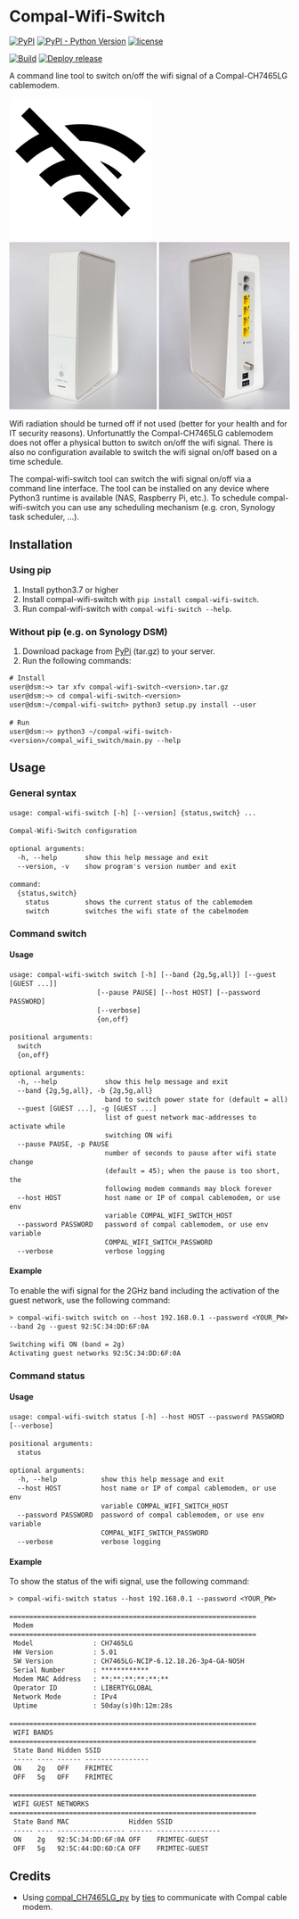 # Compal-Wifi-Switch
[![PyPI](https://img.shields.io/pypi/v/compal-wifi-switch.svg)](https://pypi.org/project/compal-wifi-switch/)
[![PyPI - Python Version](https://img.shields.io/pypi/pyversions/compal-wifi-switch.svg)](https://pypi.org/project/compal-wifi-switch/)
[![license](https://img.shields.io/badge/License-Apache%202.0-blue.svg)](https://opensource.org/licenses/Apache-2.0)

[![Build](https://github.com/frimtec/compal-wifi-switch/workflows/Build/badge.svg)](https://github.com/frimtec/compal-wifi-switch/actions?query=workflow%3ABuild)
[![Deploy release](https://github.com/frimtec/compal-wifi-switch/workflows/Deploy%20release/badge.svg)](https://github.com/frimtec/compal-wifi-switch/actions?query=workflow%3A%22Deploy+release%22)

A command line tool to switch on/off the wifi signal of a Compal-CH7465LG cablemodem.

![Turn wifi signal off when not in use!](images/wifi-off.png)
![Compal-CH7465LG cablemodem front with UPC design](images/compal_modem-front-upc-design.png)
![Compal-CH7465LG cablemodem back](images/compal_modem_back.png)

Wifi radiation should be turned off if not used (better for your health and for IT security reasons). 
Unfortunattly the Compal-CH7465LG cablemodem does not offer a physical button to switch on/off the wifi signal.
There is also no configuration available to switch the wifi signal on/off based on a time schedule.

The compal-wifi-switch tool can switch the wifi signal on/off via a command line interface. 
The tool can be installed on any device where Python3 runtime is available (NAS, Raspberry Pi, etc.). 
To schedule compal-wifi-switch you can use any scheduling mechanism (e.g. cron, Synology task scheduler, ...).  

## Installation
### Using pip
1. Install python3.7 or higher
1. Install compal-wifi-switch with ```pip install compal-wifi-switch```.
1. Run compal-wifi-switch with ```compal-wifi-switch --help```.

### Without pip (e.g. on Synology DSM)
1. Download package from [PyPi](https://pypi.org/project/compal-wifi-switch/#files) (tar.gz) to your server.
1. Run the following commands:
```
# Install
user@dsm:~> tar xfv compal-wifi-switch-<version>.tar.gz
user@dsm:~> cd compal-wifi-switch-<version>
user@dsm:~/compal-wifi-switch> python3 setup.py install --user

# Run
user@dsm:~> python3 ~/compal-wifi-switch-<version>/compal_wifi_switch/main.py --help
```

## Usage

### General syntax
```
usage: compal-wifi-switch [-h] [--version] {status,switch} ...

Compal-Wifi-Switch configuration

optional arguments:
  -h, --help       show this help message and exit
  --version, -v    show program's version number and exit

command:
  {status,switch}
    status         shows the current status of the cablemodem
    switch         switches the wifi state of the cabelmodem    
```

### Command switch
#### Usage
```
usage: compal-wifi-switch switch [-h] [--band {2g,5g,all}] [--guest [GUEST ...]]
                      [--pause PAUSE] [--host HOST] [--password PASSWORD]
                      [--verbose]
                      {on,off}

positional arguments:
  switch
  {on,off}

optional arguments:
  -h, --help            show this help message and exit
  --band {2g,5g,all}, -b {2g,5g,all}
                        band to switch power state for (default = all)
  --guest [GUEST ...], -g [GUEST ...]
                        list of guest network mac-addresses to activate while
                        switching ON wifi
  --pause PAUSE, -p PAUSE
                        number of seconds to pause after wifi state change
                        (default = 45); when the pause is too short, the
                        following modem commands may block forever
  --host HOST           host name or IP of compal cablemodem, or use env
                        variable COMPAL_WIFI_SWITCH_HOST
  --password PASSWORD   password of compal cablemodem, or use env variable
                        COMPAL_WIFI_SWITCH_PASSWORD
  --verbose             verbose logging
```
#### Example
To enable the wifi signal for the 2GHz band including the activation of the guest network, use the following command:
```
> compal-wifi-switch switch on --host 192.168.0.1 --password <YOUR_PW> --band 2g --guest 92:5C:34:DD:6F:0A

Switching wifi ON (band = 2g)
Activating guest networks 92:5C:34:DD:6F:0A
```

### Command status
#### Usage
```
usage: compal-wifi-switch status [-h] --host HOST --password PASSWORD [--verbose]

positional arguments:
  status

optional arguments:
  -h, --help           show this help message and exit
  --host HOST          host name or IP of compal cablemodem, or use env
                       variable COMPAL_WIFI_SWITCH_HOST
  --password PASSWORD  password of compal cablemodem, or use env variable
                       COMPAL_WIFI_SWITCH_PASSWORD
  --verbose            verbose logging
```

#### Example
To show the status of the wifi signal, use the following command:
```
> compal-wifi-switch status --host 192.168.0.1 --password <YOUR_PW>

==============================================================
 Modem
==============================================================
 Model               : CH7465LG
 HW Version          : 5.01
 SW Version          : CH7465LG-NCIP-6.12.18.26-3p4-GA-NOSH
 Serial Number       : ************
 Modem MAC Address   : **:**:**:**:**:**
 Operator ID         : LIBERTYGLOBAL
 Network Mode        : IPv4
 Uptime              : 50day(s)0h:12m:28s

==============================================================
 WIFI BANDS
==============================================================
 State Band Hidden SSID
 ----- ---- ------ ----------------
 ON    2g   OFF    FRIMTEC
 OFF   5g   OFF    FRIMTEC

==============================================================
 WIFI GUEST NETWORKS
==============================================================
 State Band MAC               Hidden SSID
 ----- ---- ----------------- ------ ----------------
 ON    2g   92:5C:34:DD:6F:0A OFF    FRIMTEC-GUEST
 OFF   5g   92:5C:44:DD:6D:CA OFF    FRIMTEC-GUEST

```

## Credits
* Using [compal_CH7465LG_py](https://github.com/ties/compal_CH7465LG_py) by [ties](https://github.com/ties/) to communicate with Compal cable modem.
